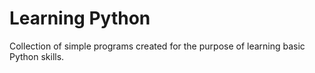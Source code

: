 # Learning Python

Collection of simple programs created for the purpose of learning basic Python skills.
